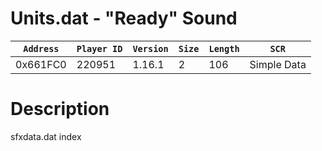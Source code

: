 # Units.dat - "Ready" Sound

| `Address` | `Player ID` | `Version` | `Size` | `Length` | `SCR` |
| ---------- | ----------- | --------- | ------ | -------- | ---- |
| 0x661FC0 | 220951 | 1.16.1 | 2 | 106 | Simple Data |

# Description

sfxdata.dat index